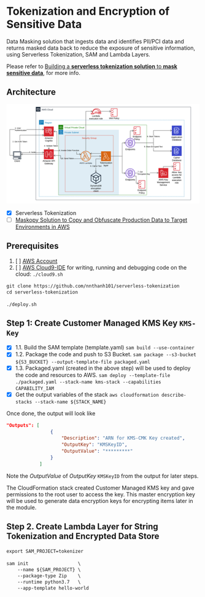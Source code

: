 # Tokenization and Encryption of Sensitive Data

Data Masking solution that ingests data and identifies PII/PCI data and returns masked data back to reduce the exposure of sensitive information, using Serverless Tokenization, SAM and Lambda Layers.

Please refer to [Building a **serverless tokenization solution** to **mask sensitive data**](https://aws.amazon.com/blogs/compute/building-a-serverless-tokenization-solution-to-mask-sensitive-data/), for more info.
 
## Architecture

![Architecture](README/architecture.png)

* [x] Serverless Tokenization
* [ ] [Maskopy Solution to Copy and Obfuscate Production Data to Target Environments in AWS](https://github.com/FINRAOS/maskopy)
 
## Prerequisites 
 
1. [ ] [AWS Account](https://aws.amazon.com/free)
2. [ ] [AWS Cloud9-IDE](https://docs.aws.amazon.com/cloud9/latest/user-guide/tutorial-create-environment.html) for writing, running and debugging code on the cloud: `./cloud9.sh`

```
git clone https://github.com/nnthanh101/serverless-tokenization
cd serverless-tokenization

./deploy.sh
```

## Step 1: Create Customer Managed KMS Key `KMS-Key`

* [x] 1.1. Build the SAM template (template.yaml)
  `sam build --use-container`
* [x] 1.2. Package the code and push to S3 Bucket. 
  `sam package --s3-bucket ${S3_BUCKET} --output-template-file packaged.yaml`
* [x] 1.3. Packaged.yaml (created in the above step) will be used to deploy the code and resources to AWS. 
  `sam deploy --template-file ./packaged.yaml --stack-name kms-stack --capabilities CAPABILITY_IAM`
* [x] Get the output variables of the stack 
  `aws cloudformation describe-stacks --stack-name ${STACK_NAME}`

Once done, the output will look like

```json
"Outputs": [
                {
                    "Description": "ARN for KMS-CMK Key created", 
                    "OutputKey": "KMSKeyID", 
                    "OutputValue": "*********"
                }
            ]
```

Note the *OutputValue* of  *OutputKey* `KMSKeyID` from the output for later steps.

The CloudFormation stack created Customer Managed KMS key and gave permissions to the root user to access the key. This master encryption key will be used to generate data encryption keys for encrypting items later in the module. 

## Step 2. Create Lambda Layer for String Tokenization and Encrypted Data Store

```
export SAM_PROJECT=tokenizer

sam init                  \
    --name ${SAM_PROJECT} \
    --package-type Zip    \
    --runtime python3.7   \
    --app-template hello-world 
```